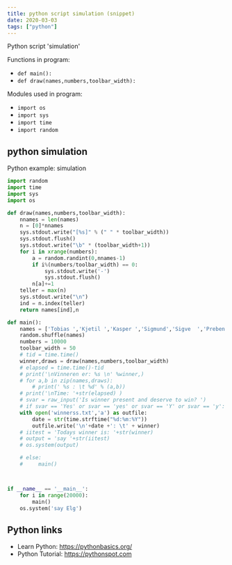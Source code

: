 ```yaml
---
title: python script simulation (snippet)
date: 2020-03-03
tags: ["python"]
---
```

Python script 'simulation'

Functions in program: 
* `def main():`
* `def draw(names,numbers,toolbar_width):`

Modules used in program: 
* `import os`
* `import sys`
* `import time`
* `import random`

## python simulation

Python example: simulation

```python
import random
import time
import sys
import os

def draw(names,numbers,toolbar_width):
    nnames = len(names)
    n = [0]*nnames
    sys.stdout.write("[%s]" % (" " * toolbar_width))
    sys.stdout.flush()
    sys.stdout.write("\b" * (toolbar_width+1))
    for i in xrange(numbers):
        a = random.randint(0,nnames-1)
        if i%(numbers/toolbar_width) == 0:
            sys.stdout.write('-')
            sys.stdout.flush()
        n[a]+=1
    teller = max(n)
    sys.stdout.write("\n")
    ind = n.index(teller)
    return names[ind],n

def main():
    names = ['Tobias ','Kjetil ','Kasper ','Sigmund','Sigve  ','Preben ','Trine  ','Anders ','Adrian ','Martin ','Ingrid ']
    random.shuffle(names)
    numbers = 10000
    toolbar_width = 50
    # tid = time.time()
    winner,draws = draw(names,numbers,toolbar_width)
    # elapsed = time.time()-tid
    # print('\nVinneren er: %s \n' %winner,)
    # for a,b in zip(names,draws):
        # print(' %s : \t %d' % (a,b))
    # print('\nTime: '+str(elapsed) )
    # svar = raw_input('Is winner present and deserve to win? ')
    # if svar == 'Yes' or svar == 'yes' or svar == 'Y' or svar == 'y':
    with open('winnerss.txt','a') as outfile:
        date = str(time.strftime("%d:%m:%Y"))
        outfile.write('\n'+date +': \t' + winner)
    # iitest = 'Todays winner is: '+str(winner)
    # output = 'say '+str(iitest)
    # os.system(output)

    # else:
    #     main()



if __name__ == '__main__':
    for i in range(20000):
        main()
    os.system('say Elg')


```

## Python links

- Learn Python: https://pythonbasics.org/
- Python Tutorial: https://pythonspot.com
